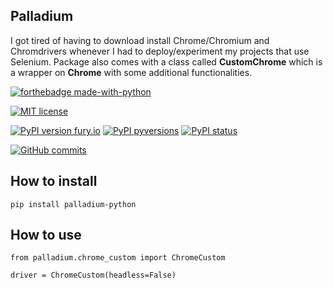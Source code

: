 ## Palladium

I got tired of having to download install Chrome/Chromium and Chromdrivers whenever I had to deploy/experiment my projects that use Selenium.
Package also comes with a class called **CustomChrome** which is a wrapper on **Chrome** with some additional functionalities.

[![forthebadge made-with-python](http://ForTheBadge.com/images/badges/made-with-python.svg)](https://www.python.org)

[![MIT license](https://img.shields.io/badge/License-MIT-blue.svg)](https://lbesson.mit-license.org/)

[![PyPI version fury.io](https://badge.fury.io/py/palladium-python.svg)](https://pypi.python.org/pypi/palladium-python)
[![PyPI pyversions](https://img.shields.io/pypi/pyversions/palladium-python.svg)](https://pypi.python.org/pypi/palladium-python)
[![PyPI status](https://img.shields.io/pypi/status/palladium-python.svg)](https://pypi.python.org/pypi/palladium-python)

[![GitHub commits](https://img.shields.io/github/commits-since/Naereen/StrapDown.js/v1.0.0.svg)](https://GitHub.com/Naereen/StrapDown.js/commit/)

## How to install

    pip install palladium-python

## How to use
 
    from palladium.chrome_custom import ChromeCustom
    
    driver = ChromeCustom(headless=False)

